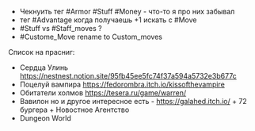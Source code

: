 
* Чекнуить тег #Armor #Stuff #Money - что-то я про них забывал 
* тег #Advantage когда получаешь +1 искать с  #Move
* #Stuff vs #Staff_moves ?
* #Custome_Move rename to Custom_moves

Список на прасниг:
- Сердца Улинь https://nestnest.notion.site/95fb45ee5fc74f37a594a5732e3b677c
- Поцелуй вампира  https://fedorombra.itch.io/kissofthevampire
- Обитатели холмов https://tesera.ru/game/warren/
- Вавилон но и другое интересное есть - https://galahed.itch.io/ + 72 бургера + Новостное Агентство
- Dungeon World
